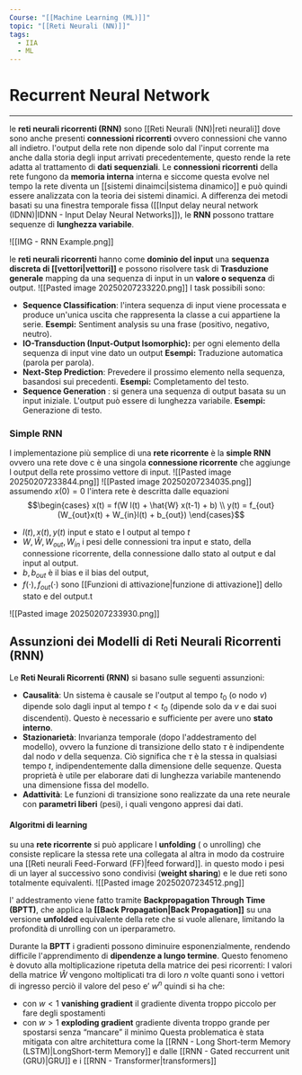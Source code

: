 ```yaml
---
Course: "[[Machine Learning (ML)]]"
topic: "[[Reti Neurali (NN)]]"
tags:
  - IIA
  - ML
---
```


# Recurrent Neural Network
---
le __reti neurali ricorrenti (RNN)__ sono [[Reti Neurali (NN)|reti neurali]] dove sono anche presenti __connessioni ricorrenti__ ovvero connessioni che vanno all indietro. l'output della rete non dipende solo dal l'input corrente ma anche dalla storia degli input arrivati precedentemente, questo rende la rete adatta al trattamento di __dati sequenziali__.
Le __connessioni ricorrenti__ della rete fungono da __memoria interna__ interna e siccome questa evolve nel tempo la rete diventa un [[sistemi dinaimci|sistema dinamico]] e può quindi essere analizzata con la teoria dei sistemi dinamici. 
A differenza dei metodi basati su una finestra temporale fissa ([[Input delay neural network (IDNN)|IDNN - Input Delay Neural Networks]]), le __RNN__ possono trattare sequenze di __lunghezza variabile__.

![[IMG - RNN Example.png]]

le __reti neurali ricorrenti__ hanno come  __dominio del input__ una __sequenza discreta di [[vettori|vettori]]__ e  possono risolvere task di  __Trasduzione generale__ mapping da una sequenza di input in un __valore o sequenza__ di output. 
![[Pasted image 20250207233220.png]]
I task possibili sono: 
- __Sequence Classification__:  l'intera sequenza di input viene processata e produce un'unica uscita che rappresenta la classe a cui appartiene la serie. __Esempi:__ Sentiment analysis su una frase (positivo, negativo, neutro).
- __IO-Transduction (Input-Output Isomorphic):__  per ogni elemento della sequenza di input vine dato un output __Esempi:__ Traduzione automatica (parola per parola).
- __Next-Step Prediction__:  Prevedere il prossimo elemento nella sequenza, basandosi sui precedenti.  __Esempi:__ Completamento del testo.
- __Sequence Generation__ : si genera una sequenza di output basata su un input iniziale. L'output può essere di lunghezza variabile. __Esempi:__ Generazione di testo.




###  Simple RNN 
I implementazione più semplice di una __rete ricorrente__ è la __simple RNN__ ovvero una rete dove c è una singola __connessione ricorrente__ che aggiunge l output della rete prossimo vettore di input.   ![[Pasted image 20250207233844.png]]
![[Pasted image 20250207234035.png]]
assumendo $x(0) = 0$ l'intera rete è descritta dalle equazioni $$\begin{cases}
x(t) = f(W l(t) + \hat{W} x(t-1) + b) \\
y(t) = f_{out}(W_{out}x(t) + W_{in}l(t) + b_{out})
\end{cases}$$
- $l(t), x(t), y(t)$ input e stato e l output al tempo $t$
- $W,\hat{W},W_{out},W_{in}$  i pesi delle connessioni tra input e stato, della connessione ricorrente, della connessione dallo stato al output e dal input al output.
- $b,b_{out}$ è il bias e il bias del output,
- $f(\cdot),f_{out}(\cdot)$  sono [[Funzioni di attivazione|funzione di attivazione]] dello stato e del output.t 

![[Pasted image 20250207233930.png]]


## Assunzioni dei Modelli di Reti Neurali Ricorrenti (RNN)

Le __Reti Neurali Ricorrenti (RNN)__ si basano sulle seguenti assunzioni:

- **Causalità**: Un sistema è causale se l'output al tempo $t_0$ (o nodo _v_) dipende solo dagli input al tempo $t < t_0$ (dipende solo da _v_ e dai suoi discendenti). Questo è necessario e sufficiente per avere uno **stato interno**.
- **Stazionarietà**: Invarianza temporale (dopo l'addestramento del modello), ovvero la funzione di transizione dello stato $\tau$ è indipendente dal nodo $v$ della sequenza. Ciò significa che $\tau$ è la stessa in qualsiasi tempo $t$, indipendentemente dalla dimensione delle sequenze. Questa proprietà è utile per elaborare dati di lunghezza variabile mantenendo una dimensione fissa del modello.
- __Adattività__: Le funzioni di transizione sono realizzate da una rete neurale con __parametri liberi__ (pesi), i quali vengono appresi dai dati.




#### Algoritmi di learning
su una __rete ricorrente__ si può applicare l __unfolding__ ( o unrolling) che consiste replicare la stessa rete una collegata al altra in modo da costruire una [[Reti neurali Feed-Forward (FF)|feed forward]]. 
in questo modo i pesi di un layer al successivo sono condivisi (__weight sharing__) e le due reti sono totalmente equivalenti. 
![[Pasted image 20250207234512.png]]

l' addestramento viene fatto tramite **Backpropagation Through Time (BPTT)**, che applica la __[[Back Propagation|Back Propagation]]__ su una versione __unfolded__ equivalente della rete che si vuole allenare, limitando la profondità di unrolling con un iperparametro.

Durante la __BPTT__ i gradienti possono diminuire esponenzialmente, rendendo difficile l'apprendimento di **dipendenze a lungo termine**. Questo fenomeno è dovuto alla moltiplicazione ripetuta della matrice dei pesi ricorrenti:  I valori  della matrice $\hat{W}$ vengono moltiplicati tra di loro $n$ volte quanti sono i vettori di ingresso perciò il valore del peso e’ $w^n$ quindi si ha che:
- con $w<1$  __vanishing gradient__ il gradiente diventa troppo piccolo per fare degli spostamenti 
- con $w>1$ __exploding gradient__ gradiente diventa troppo grande per spostarsi senza “mancare” il minimo
Questa problematica è stata mitigata con altre architettura come la  [[RNN - Long Short-term Memory (LSTM)|LongShort-term Memory]] e dalle [[RNN - Gated reccurrent unit (GRU)|GRU]] e i [[RNN - Transformer|transformers]]



